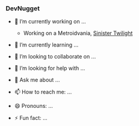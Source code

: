 ### DevNugget

- 🔭 I’m currently working on ...
  - Working on a Metroidvania, [Sinister Twilight]

- 🌱 I’m currently learning ...
- 👯 I’m looking to collaborate on ...
- 🤔 I’m looking for help with ...
- 💬 Ask me about ...
- 📫 How to reach me: ...
- 😄 Pronouns: ...
- ⚡ Fun fact: ...

[website]:https://beantoo.studio/
[Sinister Twilight]:https://www.youtube.com/watch?v=SutGQUZZgI4
